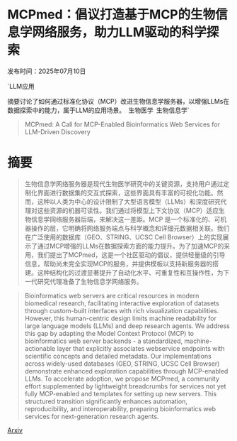 # MCPmed：倡议打造基于MCP的生物信息学网络服务，助力LLM驱动的科学探索

发布时间：2025年07月10日

`LLM应用

摘要讨论了如何通过标准化协议（MCP）改进生物信息学服务器，以增强LLMs在数据探索中的能力，属于LLM的应用场景。` `生物医学` `生物信息学`

> MCPmed: A Call for MCP-Enabled Bioinformatics Web Services for LLM-Driven Discovery

# 摘要

> 生物信息学网络服务器是现代生物医学研究中的关键资源，支持用户通过定制化界面进行数据集的交互式探索，这些界面具有丰富的可视化功能。然而，这种以人类为中心的设计限制了大型语言模型（LLMs）和深度研究代理对这些资源的机器可读性。我们通过将模型上下文协议（MCP）适应生物信息学网络服务器后端，来解决这一差距。MCP 是一个标准化的、可机器操作的层，它明确将网络服务端点与科学概念和详细元数据相关联。我们在广泛使用的数据库（GEO、STRING、UCSC Cell Browser）上的实现展示了通过MCP增强的LLMs在数据探索方面的能力提升。为了加速MCP的采用，我们提出了MCPmed，这是一个社区驱动的倡议，提供轻量级的引导信息，帮助尚未完全实现MCP的服务，并提供模板以支持新服务器的搭建。这种结构化的过渡显著提升了自动化水平、可重复性和互操作性，为下一代研究代理准备了生物信息学网络服务。

> Bioinformatics web servers are critical resources in modern biomedical research, facilitating interactive exploration of datasets through custom-built interfaces with rich visualization capabilities. However, this human-centric design limits machine readability for large language models (LLMs) and deep research agents. We address this gap by adapting the Model Context Protocol (MCP) to bioinformatics web server backends - a standardized, machine-actionable layer that explicitly associates webservice endpoints with scientific concepts and detailed metadata. Our implementations across widely-used databases (GEO, STRING, UCSC Cell Browser) demonstrate enhanced exploration capabilities through MCP-enabled LLMs. To accelerate adoption, we propose MCPmed, a community effort supplemented by lightweight breadcrumbs for services not yet fully MCP-enabled and templates for setting up new servers. This structured transition significantly enhances automation, reproducibility, and interoperability, preparing bioinformatics web services for next-generation research agents.

[Arxiv](https://arxiv.org/abs/2507.08055)